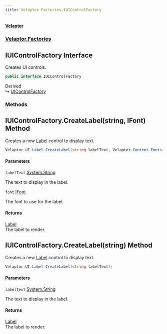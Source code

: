 ```yaml
---
title: Velaptor.Factories.IUIControlFactory
---
```


#### [Velaptor](Namespaces.md 'Velaptor Namespaces')
### [Velaptor.Factories](Velaptor.Factories.md 'Velaptor.Factories')

## IUIControlFactory Interface

Creates UI controls.

```csharp
public interface IUIControlFactory
```

Derived  
&#8627; [UIControlFactory](Velaptor.Factories.UIControlFactory.md 'Velaptor.Factories.UIControlFactory')
### Methods

<a name='Velaptor.Factories.IUIControlFactory.CreateLabel(string,Velaptor.Content.Fonts.IFont)'></a>

## IUIControlFactory.CreateLabel(string, IFont) Method

Creates a new [Label](Velaptor.UI.Label.md 'Velaptor.UI.Label') control to display text.

```csharp
Velaptor.UI.Label CreateLabel(string labelText, Velaptor.Content.Fonts.IFont font);
```
#### Parameters

<a name='Velaptor.Factories.IUIControlFactory.CreateLabel(string,Velaptor.Content.Fonts.IFont).labelText'></a>

`labelText` [System.String](https://docs.microsoft.com/en-us/dotnet/api/System.String 'System.String')

The text to display in the label.

<a name='Velaptor.Factories.IUIControlFactory.CreateLabel(string,Velaptor.Content.Fonts.IFont).font'></a>

`font` [IFont](Velaptor.Content.Fonts.IFont.md 'Velaptor.Content.Fonts.IFont')

The font to use for the label.

#### Returns
[Label](Velaptor.UI.Label.md 'Velaptor.UI.Label')  
The label to render.

<a name='Velaptor.Factories.IUIControlFactory.CreateLabel(string)'></a>

## IUIControlFactory.CreateLabel(string) Method

Creates a new [Label](Velaptor.UI.Label.md 'Velaptor.UI.Label') control to display text.

```csharp
Velaptor.UI.Label CreateLabel(string labelText);
```
#### Parameters

<a name='Velaptor.Factories.IUIControlFactory.CreateLabel(string).labelText'></a>

`labelText` [System.String](https://docs.microsoft.com/en-us/dotnet/api/System.String 'System.String')

The text to display in the label.

#### Returns
[Label](Velaptor.UI.Label.md 'Velaptor.UI.Label')  
The label to render.
